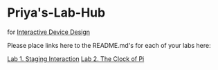 # Priya's-Lab-Hub
for [Interactive Device Design](https://github.com/FAR-Lab/Developing-and-Designing-Interactive-Devices/)

Please place links here to the README.md's for each of your labs here:

[Lab 1. Staging Interaction](https://github.com/priyakatt/Interactive-Lab-Hub/blob/Spring2021/Lab%201/README.md)
[Lab 2. The Clock of Pi](https://github.com/priyakatt/Interactive-Lab-Hub/blob/Spring2021/Lab%202/README.md)
